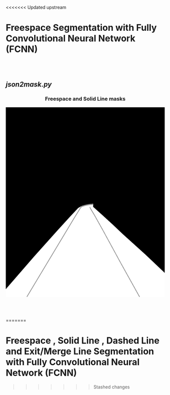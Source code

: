 <<<<<<< Updated upstream
# Freespace Segmentation with Fully Convolutional Neural Network (FCNN)
<br />
<br />

## *json2mask.py*
<h3 align="center",display="block" >Freespace and Solid Line masks</h3>

<p align="center">
  <img width="900" height="600" src="data/masks/cfc_000254_388a51e56525449796c6c07728494a51.png">
</p>
<br />
<br />


=======
# Freespace , Solid Line , Dashed Line and Exit/Merge Line Segmentation with Fully Convolutional Neural Network (FCNN)


>>>>>>> Stashed changes

